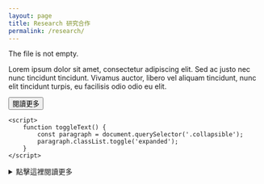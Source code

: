 ```yaml
---
layout: page
title: Research 研究合作
permalink: /research/
---
```


The file is not empty.

<!DOCTYPE html>
<html lang="en">
<head>
    <meta charset="UTF-8">
    <meta name="viewport" content="width=device-width, initial-scale=1.0">
    <style>
        .collapsible {
            max-height: 50px;
            overflow: hidden;
            transition: max-height 0.3s ease;
        }
        .expanded {
            max-height: none;
        }
    </style>
</head>
<body>
    <p class="collapsible">
        Lorem ipsum dolor sit amet, consectetur adipiscing elit. Sed ac justo nec nunc tincidunt tincidunt. Vivamus auctor, libero vel aliquam tincidunt, nunc elit tincidunt turpis, eu facilisis odio odio eu elit.
    </p>
    <button onclick="toggleText()">閱讀更多</button>

    <script>
        function toggleText() {
            const paragraph = document.querySelector('.collapsible');
            paragraph.classList.toggle('expanded');
        }
    </script>
</body>
</html>

<details>
  <summary>點擊這裡閱讀更多</summary>
  
  Lorem ipsum dolor sit amet, consectetur adipiscing elit. Sed ac justo nec nunc tincidunt tincidunt. Vivamus auctor, libero vel aliquam tincidunt, nunc elit tincidunt turpis, eu facilisis odio odio eu elit.
</details>

